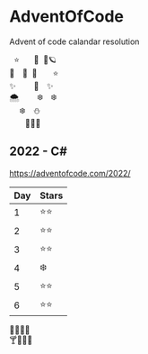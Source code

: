 # AdventOfCode
Advent of code calandar resolution

&nbsp;&nbsp;:star:&emsp;&nbsp;&nbsp;&nbsp;:milky_way:&nbsp;&nbsp;:dizzy:🪐<br>
:stars:&emsp;:star2:&nbsp;&nbsp;:full_moon_with_face:&emsp;&emsp;:star:<br>
:sparkles:&emsp;&emsp;&nbsp;:star2:&emsp;:sparkles:<br>
🌨️&emsp;&emsp;&nbsp;:snowflake:&emsp;:snowflake:<br>
&emsp;&nbsp;:snowflake:&emsp;:snowman:<br>
&emsp;&emsp;:gift::christmas_tree::gift:

## 2022 - C#
https://adventofcode.com/2022/

Day | Stars
---|---
1 | :star::star:
2 | :star::star:
3 | :star::star:
4 | :snowflake:
5 | :star::star:
6 | :star::star:


:tada::confetti_ball::confetti_ball::tada:<br>
:cocktail::cake::cake::tropical_drink:
